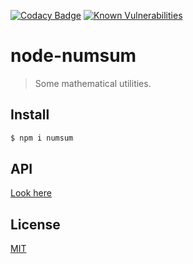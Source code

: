 [![Codacy Badge](https://api.codacy.com/project/badge/Grade/dabe7629e6784728ac64731dbc845a42)](https://www.codacy.com/app/axel.rindle/node-numsum?utm_source=github.com&amp;utm_medium=referral&amp;utm_content=axelrindle/node-numsum&amp;utm_campaign=Badge_Grade)
[![Known Vulnerabilities](https://snyk.io/test/github/axelrindle/node-numsum/badge.svg?targetFile=package.json)](https://snyk.io/test/github/axelrindle/node-numsum?targetFile=package.json)

# node-numsum
> Some mathematical utilities.

## Install
```bash
$ npm i numsum
```

## API
[Look here](https://axelrindle.github.io/node-numsum/)

## License
[MIT](LICENSE)
